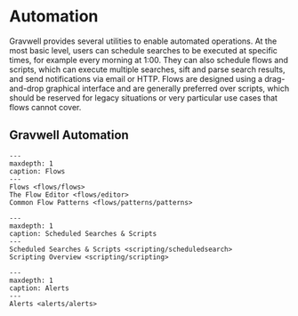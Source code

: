 # Automation

Gravwell provides several utilities to enable automated operations. At the most basic level, users can schedule searches to be executed at specific times, for example every morning at 1:00. They can also schedule flows and scripts, which can execute multiple searches, sift and parse search results, and send notifications via email or HTTP. Flows are designed using a drag-and-drop graphical interface and are generally preferred over scripts, which should be reserved for legacy situations or very particular use cases that flows cannot cover.

## Gravwell Automation

```{toctree}
---
maxdepth: 1
caption: Flows
---
Flows <flows/flows>
The Flow Editor <flows/editor>
Common Flow Patterns <flows/patterns/patterns>
```

```{toctree}
---
maxdepth: 1
caption: Scheduled Searches & Scripts
---
Scheduled Searches & Scripts <scripting/scheduledsearch>
Scripting Overview <scripting/scripting>
```

```{toctree}
---
maxdepth: 1
caption: Alerts
---
Alerts <alerts/alerts>
```
